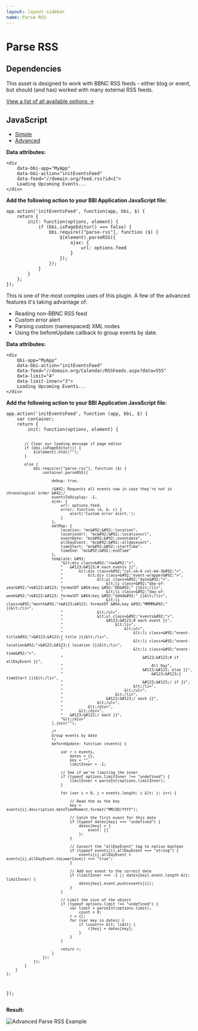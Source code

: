 ```yaml
---
layout: layout-sidebar
name: Parse RSS
---
```


# Parse RSS

## Dependencies

<p class="alert alert-info">
	This asset is designed to work with BBNC RSS feeds - either blog or event, but should (and has) worked with many external RSS feeds.
</p>
<p><a class="btn btn-sm btn-primary" href="assets/#asset-parse-rss">View a list of all available options&nbsp;→</a></p>

## JavaScript

<ul class="nav nav-tabs">
	<li class="active"><a href="#common-parse-rss-simple" data-toggle="tab">Simple</a></li>
	<li><a href="#common-parse-rss-advanced" data-toggle="tab">Advanced</a></li>
</ul>
<div class="tab-content">
	<div class="tab-pane active" id="common-parse-rss-simple">
		<p><strong>Data attributes:</strong></p>
		<pre class="line-numbers"><code class="language-markup">&lt;div 
	data-bbi-app="MyApp" 
	data-bbi-action="initEventsFeed" 
	data-feed="//domain.org/feed.rss?id=1">
	Loading Upcoming Events...
&lt;/div></code></pre>
		<p><strong>Add the following action to your BBI Application JavaScript file:</strong></p>
		<pre class="line-numbers"><code class="language-javascript">app.action('initEventsFeed', function(app, bbi, $) {
	return {
		init: function(options, element) {
			if (bbi.isPageEditor() === false) {
				bbi.require(["parse-rss"], function ($) {
					$(element).parseRSS({
						ajax: {
							url: options.feed
						}
					});
				});
			}
		}
	};
});</code></pre>
</div>

<div class="tab-pane" id="common-parse-rss-advanced">
	<p>This is one of the most complex uses of this plugin.  A few of the advanced features it's taking advantage of:</p>
	<ul>
		<li>Reading non-BBNC RSS feed</li>
		<li>Custom error alert</li>
		<li>Parsing custom (namespaced) XML nodes</li>
		<li>Using the beforeUpdate callback to group events by date.</li>
	</ul>
	<p><strong>Data attributes:</strong></p>
	<pre class="line-numbers"><code class="language-markup">&lt;div 
	bbi-app="MyApp" 
	data-bbi-action="initEventsFeed" 
	data-feed="//domain.org/Calendar/RSSFeeds.aspx?data=555" 
	data-limit="4" 
	data-limit-inner="3">
	Loading Upcoming Events...
&lt;/div></code></pre>
	<p><strong>Add the following action to your BBI Application JavaScript file:</strong></p>
	<pre class="line-numbers"><code class="language-javascript">app.action('initEventsFeed', function (app, bbi, $) {
    var container;
    return {
    	init: function(options, element) {
    
    		// Clear our loading message if page editor
    		if (bbi.isPageEditor()) {
    			$(element).html("");
    		}
    
    		else {
    			bbi.require(["parse-rss"], function ($) {
    				container.parseRSS({
    
    					debug: true,
    
    					/&#42; Requests all events now in case they're not in chronological order &#42;/
    					eventsToDisplay: -1,
    					ajax: {
    						url: options.feed,
                            error: function (a, b, c) {
                            	alert('Custom error alert.');
                            }
    					},
    					xmlMap: {
    						location: "mc&#92;&#92;:location",
    						locationUrl: "mc&#92;&#92;:locationurl",
    						eventDate: "mc&#92;&#92;:eventdate",
    						allDayEvent: "mc&#92;&#92;:alldayevent",
    						timeStart: "mc&#92;&#92;:startTime",
    						timeEnd: "mc&#92;&#92;:endTime"
    					},
    					template: &#91;
    						"&lt;div class=&#92;"row&#92;">",
    						"	&#123;&#123;# each events }}",
    						"		&lt;div class=&#92;"col-sm-6 col-md-3&#92;">",
    						"			&lt;div class=&#92;"event-wrapper&#92;">",
    						"   			&lt;ul class=&#92;"date&#92;">",
    						"       			&lt;li class=&#92;"day-of-year&#92;">&#123;&#123; formatDT &#64;key &#92;"DD&#92;" }}&lt;/li>",
    						"       			&lt;li class=&#92;"day-of-week&#92;">&#123;&#123; formatDT &#64;key &#92;"dddd&#92;" }}&lt;/li>",
    						"       			&lt;li class=&#92;"month&#92;">&#123;&#123; formatDT &#64;key &#92;"MMMM&#92;" }}&lt;/li>",
    						"   			&lt;/ul>",
    						"   			&lt;ul class=&#92;"events&#92;">",
    						"       			&#123;&#123;# each event }}",
    						"           			&lt;li>",
    						"							&lt;ul>",
    						"								&lt;li class=&#92;"event-title&#92;">&#123;&#123;{ title }}}&lt;/li>",
    						"								&lt;li class=&#92;"event-location&#92;">&#123;&#123;{ location }}}&lt;/li>",
    						"								&lt;li class=&#92;"event-time&#92;">",
    						"									&#123;&#123;# if allDayEvent }}",
    						"										All Day",
    						"									&#123;&#123; else }}",
    						"										&#123;&#123;{ timeStart }}}&lt;/li>",
    						"									&#123;&#123;/ if }}",
    						"								&lt;/li>",
    						"							&lt;/ul>",
    						"						&lt;/li>",
    						"       			&#123;&#123;/ each }}",
    						"   			&lt;/ul>",
    						"			&lt;/div>",
    						"		&lt;/div>",
    						"	&#123;&#123;/ each }}",
    						"&lt;/div>"
    					].join(""),
    
    					/*
    					Group events by date
    					*/
    					beforeUpdate: function (events) {
    
    						var r = events,
    							dates = {},
    							key = "",
    							limitInner = -1;
    
    						// See if we're limiting the inner
    						if (typeof options.limitInner !== "undefined") {
    							limitInner = parseInt(options.limitInner);
    						}
    
    						for (var i = 0, j = events.length; i &lt; j; i++) {
    
    							// Read the as the key
    							key = events[i].description.dateTimeMoment.format("MM/DD/YYYY");
    
    							// Catch the first event for this date
    							if (typeof dates[key] === "undefined") {
    								dates[key] = {
    									event: []
    								};
    							}
    
    							// Convert the "allDayEvent" tag to native boolean
    							if (typeof events[i].allDayEvent === "string") {
    								events[i].allDayEvent = events[i].allDayEvent.toLowerCase() === "true";
    							}
    
    							// Add our event to the correct date
    							if (limitInner === -1 || dates[key].event.length &lt; limitInner) {
    								dates[key].event.push(events[i]);
    							}
    						}
    
    						// Limit the size of the object
    						if (typeof options.limit !== "undefined") {
    							var limit = parseInt(options.limit),
    								count = 0;
    							r = {};
    							for (var key in dates) {
    								if (count++ &lt; limit) {
    									r[key] = dates[key];
    								}
    							}
    						}
    
    						return r;
    					}
    				});
    			});
    		}
    	}
    };
});</code></pre>
		<p><strong>Result:</strong></p>
		<p><img src="<?php echo $url_root; ?>/assets/img/parse-rss-advanced.png" alt="Advanced Parse RSS Example" class="img-responsive" /></p>
	</div>
</div>
